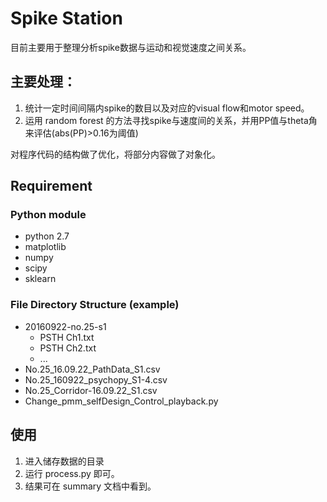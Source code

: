 # Spike Station

目前主要用于整理分析spike数据与运动和视觉速度之间关系。
## 主要处理：
1. 统计一定时间间隔内spike的数目以及对应的visual flow和motor speed。
2. 运用 random forest 的方法寻找spike与速度间的关系，并用PP值与theta角来评估(abs(PP)>0.16为阈值)



对程序代码的结构做了优化，将部分内容做了对象化。

## Requirement
### Python module
* python 2.7
* matplotlib
* numpy
* scipy
* sklearn

### File Directory Structure (example)
* 20160922-no.25-s1
	* PSTH Ch1.txt
	* PSTH Ch2.txt
	* ...
* No.25\_16.09.22\_PathData\_S1.csv
* No.25\_160922\_psychopy\_S1-4.csv
* No.25\_Corridor-16.09.22\_S1.csv
* Change\_pmm\_selfDesign\_Control\_playback.py

## 使用
1. 进入储存数据的目录
2. 运行 process.py 即可。
3. 结果可在 summary 文档中看到。
